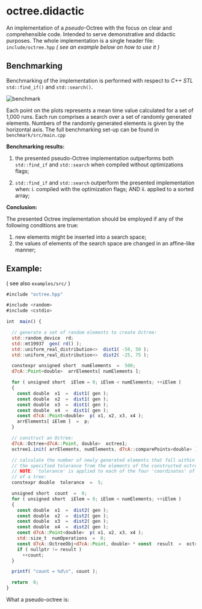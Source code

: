 # octree.didactic

An implementation of a *pseudo*-Octree
with the focus on clear and comprehensible code.
Intended to serve demonstrative and didactic purposes.
The whole implementation is a single header file: `include/octree.hpp`
*( see an example below on how to use it )*

## Benchmarking

Benchmarking of the implementation is performed
with respect to *C++ STL* `std::find_if()` and `std::search()`.

![benchmark](https://github.com/uriheep/octree.didactic.git/benchmark/benchmark.png)

Each point on the plots represents a mean time value calculated for a set of
1,000 runs. Each run comprises a search over a set of randomly generated
elements. Numbers of the randomly generated elements is given by the horizontal axis.
The full benchmarking set-up can be found in `benchmark/src/main.cpp`

**Benchmarking results:**

1. the presented pseudo-Octree implementation outperforms
   both `std::find_if` and `std::search`
   when compiled without optimizations flags;

2. `std::find_if` and `std::search` outperform
   the presented implementation when:
   i. compiled with the optimization flags;
   AND
   ii. applied to a sorted array;

**Conclusion:**

The presented Octree implementation should be employed if
any of the following conditions are true:

1. new elements might be inserted into a search space;
2. the values of elements of the search space are changed in an affine-like manner;


## Example:

( see also `examples/src/` )

```javascript
#include "octree.hpp"

#include <random>
#include <cstdio>

int  main() {

  // generate a set of random elements to create Octree:
  std::random_device  rd;
  std::mt19937  gen( rd() );
  std::uniform_real_distribution<>  dist1( -50, 50 );
  std::uniform_real_distribution<>  dist2( -25, 75 );

  constexpr unsigned short  numElements  =  500;
  d7cA::Point<double>  arrElements[ numElements ];

  for ( unsigned short  iElem = 0; iElem < numElements; ++iElem )
  {
    const double  x1  =  dist1( gen );
    const double  x2  =  dist1( gen );
    const double  x3  =  dist1( gen );
    const double  x4  =  dist1( gen );
    const d7cA::Point<double>  p( x1, x2, x3, x4 );
    arrElements[ iElem ]  =  p;
  }

  // construct an Octree:
  d7cA::Octree<d7cA::Point, double>  octree1;
  octree1.init( arrElements, numElements, d7cA::comparePoints<double> );

  // calculate the number of newly generated elements that fall within
  // the specified tolerance from the elements of the constructed octree1:
  // NOTE: 'tolerance' is applied to each of the four 'coordinates' of an element
  // of a tree:
  constexpr double  tolerance  =  5;

  unsigned short  count  =  0;
  for ( unsigned short  iElem = 0; iElem < numElements; ++iElem )
  {
    const double  x1  =  dist2( gen );
    const double  x2  =  dist2( gen );
    const double  x3  =  dist2( gen );
    const double  x4  =  dist2( gen );
    const d7cA::Point<double>  p( x1, x2, x3, x4 );
    std::size_t  numOperations  =  0;
    const d7cA::OctreeObj<d7cA::Point, double> * const  result  =  octree1.find( p, numOperations, tolerance );
    if ( nullptr != result )
      ++count;
  }

  printf( "count = %d\n", count );

  return  0;
}
```

What a pseudo-octree is:
